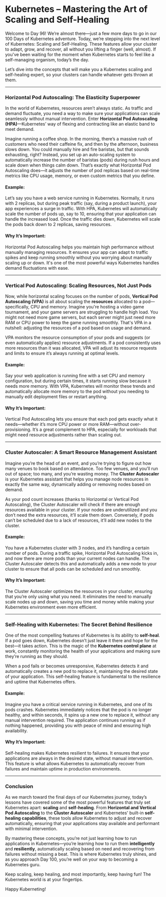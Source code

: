 # Kubernetes – Mastering the Art of Scaling and Self-Healing
Welcome to Day 96! We’re almost there—just a few more days to go in our 100 Days of Kubernetes adventure. Today, we’re stepping into the next level of Kubernetes: Scaling and Self-Healing. These features allow your cluster to adapt, grow, and recover, all without you lifting a finger (well, almost). If you've been waiting for the moment when Kubernetes starts to feel like a self-managing organism, today’s the day.

Let’s dive into the concepts that will make you a Kubernetes scaling and self-healing expert, so your clusters can handle whatever gets thrown at them.

----------

### Horizontal Pod Autoscaling: The Elasticity Superpower

In the world of Kubernetes, resources aren’t always static. As traffic and demand fluctuate, you need a way to make sure your applications can scale seamlessly without manual intervention. Enter **Horizontal Pod Autoscaling (HPA)**—Kubernetes’ way of flexing and contracting like an elastic band to meet demand.

Imagine running a coffee shop. In the morning, there’s a massive rush of customers who need their caffeine fix, and then by the afternoon, business slows down. You could manually hire and fire baristas, but that sounds exhausting, right? Instead, you set up an auto-scaling system to automatically increase the number of baristas (pods) during rush hours and scale down when things calm down. That’s exactly what Horizontal Pod Autoscaling does—it adjusts the number of pod replicas based on real-time metrics like CPU usage, memory, or even custom metrics that you define.

#### Example:

Let’s say you have a web service running in Kubernetes. Normally, it runs with 2 replicas, but during peak traffic (say, during a product launch), your app experiences a surge in traffic. With HPA, Kubernetes will automatically scale the number of pods up, say to 10, ensuring that your application can handle the increased load. Once the traffic dies down, Kubernetes will scale the pods back down to 2 replicas, saving resources.

#### Why It’s Important:

Horizontal Pod Autoscaling helps you maintain high performance without manually managing resources. It ensures your app can adapt to traffic spikes and keep running smoothly without you worrying about manually scaling up or down. It's one of the most powerful ways Kubernetes handles demand fluctuations with ease.

----------

### Vertical Pod Autoscaling: Scaling Resources, Not Just Pods

Now, while horizontal scaling focuses on the number of pods, **Vertical Pod Autoscaling (VPA)** is all about scaling the **resources** allocated to a pod—specifically, CPU and memory. Imagine you're hosting a video game tournament, and your game servers are struggling to handle high load. You might not need more game servers, but each server might just need more RAM or CPU power to keep the game running smoothly. That's VPA in a nutshell: adjusting the resources of a pod based on usage and demand.

VPA monitors the resource consumption of your pods and suggests (or even automatically applies) resource adjustments. If a pod consistently uses more resources than it was allocated, VPA will adjust its resource requests and limits to ensure it’s always running at optimal levels.

#### Example:

Say your web application is running fine with a set CPU and memory configuration, but during certain times, it starts running slow because it needs more memory. With VPA, Kubernetes will monitor these trends and automatically allocate more memory to the pod without you needing to manually edit deployment files or restart anything.

#### Why It’s Important:

Vertical Pod Autoscaling lets you ensure that each pod gets exactly what it needs—whether it’s more CPU power or more RAM—without over-provisioning. It’s a great complement to HPA, especially for workloads that might need resource adjustments rather than scaling out.

----------

### Cluster Autoscaler: A Smart Resource Management Assistant

Imagine you’re the head of an event, and you’re trying to figure out how many venues to book based on attendance. Too few venues, and you’ll run out of space; too many, and you’re wasting money. The **Cluster Autoscaler** is your Kubernetes assistant that helps you manage node resources in exactly the same way, dynamically adding or removing nodes based on demand.

As your pod count increases (thanks to Horizontal or Vertical Pod Autoscaling), the Cluster Autoscaler will check if there are enough resources available in your cluster. If your nodes are underutilized and you don’t need the extra resources, it’ll scale them down. Conversely, if pods can’t be scheduled due to a lack of resources, it’ll add new nodes to the cluster.

#### Example:

You have a Kubernetes cluster with 3 nodes, and it’s handling a certain number of pods. During a traffic spike, Horizontal Pod Autoscaling kicks in, and now there are more pods than your current nodes can handle. The Cluster Autoscaler detects this and automatically adds a new node to your cluster to ensure that all pods can be scheduled and run smoothly.

#### Why It’s Important:

The Cluster Autoscaler optimizes the resources in your cluster, ensuring that you’re only using what you need. It eliminates the need to manually scale nodes up and down, saving you time and money while making your Kubernetes environment even more efficient.

----------

### Self-Healing with Kubernetes: The Secret Behind Resilience

One of the most compelling features of Kubernetes is its ability to **self-heal**. If a pod goes down, Kubernetes doesn’t just leave it there and hope for the best—it takes action. This is the magic of the **Kubernetes control plane** at work, constantly monitoring the health of your applications and making sure they’re running as they should.

When a pod fails or becomes unresponsive, Kubernetes detects it and automatically creates a new pod to replace it, maintaining the desired state of your application. This self-healing feature is fundamental to the resilience and uptime that Kubernetes offers.

#### Example:

Imagine you have a critical service running in Kubernetes, and one of its pods crashes. Kubernetes immediately notices that the pod is no longer healthy, and within seconds, it spins up a new one to replace it, without any manual intervention required. The application continues running as if nothing happened, providing you with peace of mind and ensuring high availability.

#### Why It’s Important:

Self-healing makes Kubernetes resilient to failures. It ensures that your applications are always in the desired state, without manual intervention. This feature is what allows Kubernetes to automatically recover from failures and maintain uptime in production environments.

----------

### Conclusion

As we march toward the final days of our Kubernetes journey, today’s lessons have covered some of the most powerful features that truly set Kubernetes apart: **scaling** and **self-healing**. From **Horizontal and Vertical Pod Autoscaling** to the **Cluster Autoscaler** and Kubernetes' built-in **self-healing capabilities**, these tools allow Kubernetes to adjust and recover automatically, ensuring that your applications stay available and performant with minimal intervention.

By mastering these concepts, you’re not just learning how to run applications in Kubernetes—you’re learning how to run them **intelligently** and **resiliently**, automatically scaling based on need and recovering from failures without missing a beat. This is where Kubernetes truly shines, and as you approach Day 100, you’re well on your way to becoming a Kubernetes guru.

Keep scaling, keep healing, and most importantly, keep having fun! The Kubernetes world is at your fingertips.

Happy Kuberneting!
